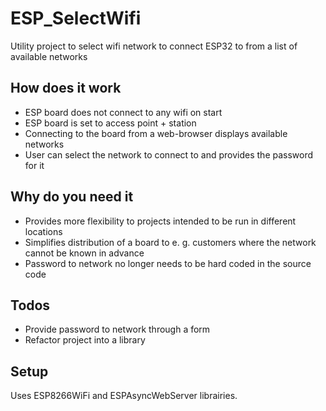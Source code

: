 # ESP_SelectWifi
Utility project to select wifi network to connect ESP32 to from a list of available networks

## How does it work

- ESP board does not connect to any wifi on start
- ESP board is set to access point + station
- Connecting to the board from a web-browser displays available networks
- User can select the network to connect to and provides the password for it

## Why do you need it

- Provides more flexibility to projects intended to be run in different locations
- Simplifies distribution of a board to e. g. customers where the network cannot be known in advance
- Password to network no longer needs to be hard coded in the source code

## Todos

- Provide password to network through a form
- Refactor project into a library

## Setup

Uses ESP8266WiFi and ESPAsyncWebServer librairies.
